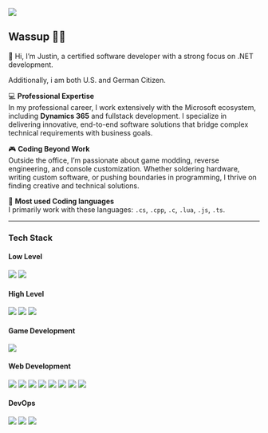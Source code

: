 ![](https://komarev.com/ghpvc/?username=Montrii&color=green)

<h2>Wassup 👋🏻</h2>

<p>
👋 Hi, I’m Justin, a certified software developer with a strong focus on .NET development.
 
  Additionally, i am both U.S. and German Citizen. 

💻 **Professional Expertise**  
In my professional career, I work extensively with the Microsoft ecosystem, including **Dynamics 365** and fullstack development. I specialize in delivering innovative, end-to-end software solutions that bridge complex technical requirements with business goals.  

🎮 **Coding Beyond Work**  
Outside the office, I’m passionate about game modding, reverse engineering, and console customization. Whether soldering hardware, writing custom software, or pushing boundaries in programming, I thrive on finding creative and technical solutions.  

🚀 **Most used Coding languages**  
I primarily work with these languages: `.cs`, `.cpp`, `.c`, `.lua`, `.js`, `.ts`. 
<br>

---


<h3> Tech Stack</h3>

<h4>Low Level</h4>
<p>
  <img src="https://img.shields.io/badge/C-00599C?style=for-the-badge&logo=c&logoColor=white" />
  <img src="https://img.shields.io/badge/C%2B%2B-00599C?style=for-the-badge&logo=c%2B%2B&logoColor=white" />
</p>


<h4>High Level</h4>

<p>
  <img src="https://img.shields.io/badge/C%23-239120?style=for-the-badge&logo=c-sharp&logoColor=white"/>
  <img src="https://img.shields.io/badge/Java-ED8B00?style=for-the-badge&logo=openjdk&logoColor=white"/>
  <img src="https://img.shields.io/badge/Lua-2C2D72?style=for-the-badge&logo=lua&logoColor=white"/>
</p>

<h4>Game Development</h4>

<p>
  <img src="https://img.shields.io/badge/Unity-100000?style=for-the-badge&logo=unity&logoColor=white"/>
</p>

<h4>Web Development</h4>

<p>
    <img src="https://img.shields.io/badge/HTML5-E34F26?style=for-the-badge&logo=html5&logoColor=white"/>
    <img src="https://img.shields.io/badge/CSS-239120?&style=for-the-badge&logo=css3&logoColor=white"/>
    <img src="https://img.shields.io/badge/JavaScript-F7DF1E?style=for-the-badge&logo=javascript&logoColor=black"/>
    <img src="https://img.shields.io/badge/TypeScript-007ACC?style=for-the-badge&logo=typescript&logoColor=white"/>
    <img src="https://img.shields.io/badge/PHP-777BB4?style=for-the-badge&logo=php&logoColor=white"/>
    <img src="https://img.shields.io/badge/Laravel-FF2D20?style=for-the-badge&logo=laravel&logoColor=white"/>
    <img src="https://img.shields.io/badge/Vue.js-35495E?style=for-the-badge&logo=vue.js&logoColor=4FC08D"/>
    <img src="https://img.shields.io/badge/React-20232A?style=for-the-badge&logo=react&logoColor=61DAFB"/>
</p>

<h4>DevOps</h4>

<p>
  <img src="https://img.shields.io/badge/Azure_DevOps-0078D7?style=for-the-badge&logo=azure-devops&logoColor=white"/>
  <img src="https://img.shields.io/badge/GIT-E44C30?style=for-the-badge&logo=git&logoColor=white"/>
  <img src="https://img.shields.io/badge/powershell-5391FE?style=for-the-badge&logo=powershell&logoColor=white"/>
</p>


